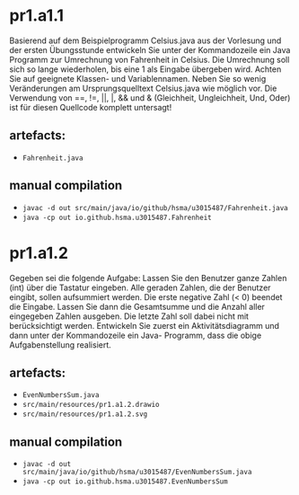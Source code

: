 # pr1.a1.1
Basierend auf dem Beispielprogramm Celsius.java aus der Vorlesung und der ersten
Übungsstunde entwickeln Sie unter der Kommandozeile ein Java Programm zur Umrechnung
von Fahrenheit in Celsius. Die Umrechnung soll sich so lange wiederholen, bis eine 1 als
Eingabe übergeben wird. Achten Sie auf geeignete Klassen- und Variablennamen.
Neben Sie so wenig Veränderungen am Ursprungsquelltext Celsius.java wie möglich vor.
Die Verwendung von ==, !=, ||, |, && und & (Gleichheit, Ungleichheit, Und, Oder) ist für diesen
Quellcode komplett untersagt!

## artefacts:

- `Fahrenheit.java`

## manual compilation

- `javac -d out src/main/java/io/github/hsma/u3015487/Fahrenheit.java`
- `java -cp out io.github.hsma.u3015487.Fahrenheit`

# pr1.a1.2
Gegeben sei die folgende Aufgabe: Lassen Sie den Benutzer ganze Zahlen (int) über die
Tastatur eingeben. Alle geraden Zahlen, die der Benutzer eingibt, sollen aufsummiert werden.
Die erste negative Zahl (< 0) beendet die Eingabe. Lassen Sie dann die Gesamtsumme und die
Anzahl aller eingegeben Zahlen ausgeben. Die letzte Zahl soll dabei nicht mit berücksichtigt
werden.
Entwickeln Sie zuerst ein Aktivitätsdiagramm und dann unter der Kommandozeile ein Java-
Programm, dass die obige Aufgabenstellung realisiert.

## artefacts:

- `EvenNumbersSum.java`
- `src/main/resources/pr1.a1.2.drawio`
- `src/main/resources/pr1.a1.2.svg`

## manual compilation

- `javac -d out src/main/java/io/github/hsma/u3015487/EvenNumbersSum.java`
- `java -cp out io.github.hsma.u3015487.EvenNumbersSum`